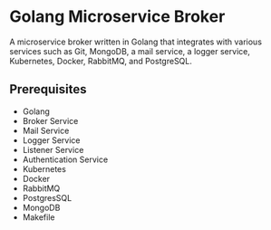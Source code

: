 # Golang Microservice Broker
A microservice broker written in Golang that integrates with various services such as Git, MongoDB, a mail service, a logger service, Kubernetes, Docker, RabbitMQ, and PostgreSQL.

## Prerequisites
- Golang
- Broker Service
- Mail Service
- Logger Service
- Listener Service
- Authentication Service
- Kubernetes
- Docker
- RabbitMQ
- PostgresSQL
- MongoDB
- Makefile